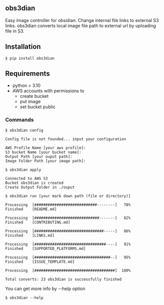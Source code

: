 ## obs3dian
Easy image controller for obsidian. Change internal file links to external S3 links.
obs3dian converts local image file path to external url by uploading file in S3.

## Installation

<div class="termy">

```console
$ pip install obs3dian
```
</div>

## Requirements
* python > 3.10
* AWS accounts with permissions to
  * create bucket
  * put image
  * set bucket public

### Commands

<div class="termy">

```console
$ obs3dian config

Config file is not founded... input your configuration

AWS Profile Name [your aws profile]: 
S3 bucket Name [your bucket name]: 
Output Path [your ouput path]: 
Image Folder Path [your image path]:

```
</div>

<div class="termy">

```console
$ obs3dian apply

Connected to AWS S3
Bucket obs3dian is created
Create Output Folder in ./ouput
```

</div>

<div class="termy">

```console
$ obs3dian run [your mark down path (file or directory)]

Processing  [############################--------]   78%
Finished    [README.md]

Processing  [#############################-------]   82%
Finished    [CONTRIBUTING.md]

Processing  [###############################-----]   86%
Finished    [LINKS.md] 

Processing  [################################----]   91%
Finished    [SUPPORTED_PLATFORMS.md]

Processing  [##################################--]   95%
Finished    [ISSUE_TEMPLATE.md]

Processing  [####################################]  100%

Total converts: 23 obs3dian is successfully finished
```

</div>

You can get more info by --help option

<div class="termy">

```console
$ obs3dian --help
```

</div>

